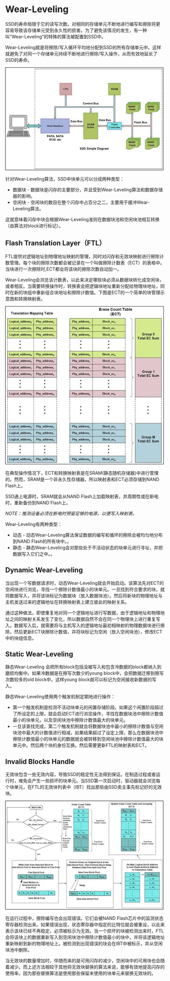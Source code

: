 # Wear-Leveling

SSD的寿命局限于它的读写次数。对相同的存储单元不断地进行编写和擦除将更容易导致该存储单元受到永久性的损害。为了避免该情况的发生，有一种叫“Wear-Leveling”的特殊的算法被配置到SSD中。

Wear-Leveling就是将擦除/写入循环平均地分配到SSD的所有存储单元中。这样就避免了对同一个存储单元持续不断地进行擦除/写入操作，从而有效地延长了SSD的寿命。

![F1](./F1.png)

针对Wear-Leveling算法，SSD中块单元可以分成两种类型：
* 数据块 - 数据块是闪存的主要部分，并且受到Wear-Leveling算法和数据存储器的影响。
* 空闲块 - 空闲块的数目在整个闪存中占百分之二，主要用于缓冲Wear-Leveling算法。

这就意味着闪存中块会根据Wear-Leveling准则在数据块池和空闲块池相互转换（由算法对block进行标记）。

## Flash Translation Layer（FTL）

FTL提供对逻辑地址到物理地址映射的管理，同时对闪存和无效块映射进行擦除计数管理。每个块的擦除次数都会被记录在一个叫做擦除计数表（ECT）的表格中。当块进行一次擦除时,ECT都会将该块的擦除次数自动加一。

Wear-Leveling会浏览该计数表，以此来决定哪些块必须从数据块转化成空闲块，或者相反。当需要转换操作时，转换表会把逻辑块地址重新分配给物理块地址，同时在新的块组中重新组合块地址和擦除计数值。下图是ECT的一个简单的块管理示意图和转换映射表。

![F2](./F2.png)

在典型操作情况下，ECT和转换映射表是在SRAM(静态随机存储器)中进行管理的。然而，SRAM是一个非永久性存储器，所以映射表和ECT必须存储到NAND Flash上。

SSD通上电源时，SRAM就会从NAND Flash上加载映射表，并周期性或在断电时，重新备份到NAND Flash上。

*NOTE：推测设备必须在断电时预留足够的电源，以便写入映射表。*

Wear-Leveling有两种类型：
* 动态 - 动态Wear-Leveling算法保证数据的编写和循环的擦除会被均匀地分布到NAND Flash的所有块中。。
* 静态 - 静态Wear-Leveling会对那些处于不活动状态的块单元进行寻址，并把数据写入它们之中。。

## Dynamic Wear-Leveling

当出现一个写数据请求时，动态Wear-Leveling就会开始启动。该算法先对ECT的空闲块进行浏览，寻找一个擦除计数值最小的块单元。一旦找到符合要求的块，就将数据写入，并将该块标记为数据块（放入数据块池）。然后将新块的物理地址与主机发送过来的逻辑地址在转换映射表上建立彼此的映射关系。

通过这种做法，即使重复地对同一个逻辑地址进行写数据，由于逻辑地址和物理地址之间的映射关系发生了变化，所以数据自然不会在同一个物理块上进行重复写入。数据写入后，就需要将与主机写入的逻辑地址最初相映射的物理数据块进行擦除，然后更新ECT块擦除计数值，并将块标记为空闲（放入空闲块池），修改ECT中的块组信息。

## Static Wear-Leveling

静态Wear-Leveling 会把所有block包括没被写入和包含冷数据的block都纳入到磨损均衡中。如果冷数据是在擦写次数少的young block中，会把数据迁移到擦写次数较多的old block中。这样young block就可以标记为空闲接收新数据的写入。

静态Wear-Leveling使用两个触发机制定期地进行操作：
* 第一个触发机制是检测不活动块单元的闲置存储阶段。如果这个闲置阶段超过了所设定的上限，就会启动ECT进行浏览操作，寻找在数据块池中擦除计数值最小的块单元，以及空闲块池中擦除计数值最大的块单元。
* 一旦该查找完成，第二个触发机制就会将数据块池中最小的擦除计数值与空闲块池中最大的计数值进行相减，如果结果超过了设定上限，那么在数据块池中擦除计数值最小的块单元的数据就会被转移到空闲块池中擦除计数值最大的块单元中。然后两个块的身份互换。然后需要更新FTL的映射表和ECT。

## Invalid Blocks Handle

无效块包含一些无效内容，导致SSD的稳定性无法得到保证。在制造过程或者运行时，难免会产生一些损坏的块单元。当SSD第一次启动时，驱动器就会浏览每个块单元，在FTL的无效块列表中（IBT）找出那些由SSD卖主事先标记好的无效块。

![F3](./F3.png)

在运行过程中，擦除编写也会出现错误。它们会被NAND Flash芯片中的监测状态寄存器检测出来。如果错误出现，状态寄存器中指定的比特位就会被重设，以此来表示该块已经不再稳定，必须被标示为无效。当一个损坏的块被检测出来时，FTL会将该块上的数据重新写入到空闲块池中擦除计数值最小的块中，并将该逻辑地址重新映射到新的物理地址上。被检测到出现错误的块会在IBT中被标示，并从空闲块池中删除。

当无效块的数量增加时，伴随而来的是可用闪存的减少，空闲块中的可用块也会随着减少。而上述方法相较于其他将无效块替换的算法来说，能够有效地提高闪存的使用率。因为那些替换算法是使用那些保留未使用的块单元来替换无效块的。

